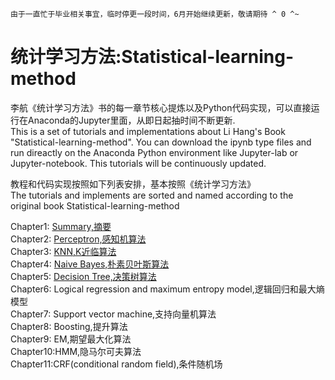 `由于一直忙于毕业相关事宜，临时停更一段时间，6月开始继续更新，敬请期待 ^ 0 ^~`

# 统计学习方法:Statistical-learning-method
李航《统计学习方法》书的每一章节核心提炼以及Python代码实现，可以直接运行在Anaconda的Jupyter里面，从即日起抽时间不断更新.  
This is a set of tutorials and implementations about Li Hang's Book "Statistical-learning-method". You can download the ipynb type files and run direactly on the Anaconda Python environment like Jupyter-lab or Jupyter-notebook. This tutorials will be continuously updated.

教程和代码实现按照如下列表安排，基本按照《统计学习方法》  
The tutorials and implements are sorted and named according to the original book Statistical-learning-method

Chapter1: [Summary,摘要](https://nbviewer.jupyter.org/github/cleghom/Statistical-learning-method/blob/master/Chapter1-Summary.ipynb)  
Chapter2: [Perceptron,感知机算法](https://nbviewer.jupyter.org/github/cleghom/Statistical-learning-method/blob/master/Chapter2-Perceptron.ipynb)  
Chapter3: [KNN,K近临算法](https://nbviewer.jupyter.org/github/cleghom/Statistical-learning-method/blob/master/Chapter3-KNN.ipynb)  
Chapter4: [Naive Bayes,朴素贝叶斯算法](https://nbviewer.jupyter.org/github/cleghom/Statistical-learning-method/blob/master/Chapter4-Naive-Bayes.ipynb)  
Chapter5: [Decision Tree,决策树算法](https://nbviewer.jupyter.org/github/cleghom/Statistical-learning-method/blob/master/Chapter5-DecisionTree.ipynb)  
Chapter6: Logical regression and maximum entropy model,逻辑回归和最大熵模型  
Chapter7: Support vector machine,支持向量机算法  
Chapter8: Boosting,提升算法  
Chapter9: EM,期望最大化算法  
Chapter10:HMM,隐马尔可夫算法  
Chapter11:CRF(conditional random field),条件随机场  
